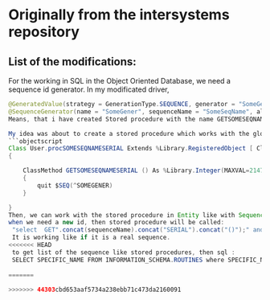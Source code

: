 # Originally from the intersystems repository
## List of the modifications:
For the working in SQL in the Object Oriented Database, we need a sequence id generator.
In my modificated driver,
```java
@GeneratedValue(strategy = GenerationType.SEQUENCE, generator = "SomeGener")
@SequenceGenerator(name = "SomeGener", sequenceName = "SomeSeqName", allocationSize = 1)
Means, that i have created Stored procedure with the name GETSOMESEQNAMESERIAL or if it doesn't exist, then automatically will be created.

My idea was about to create a stored procedure which works with the globals with the unique name:
```objectscript
Class User.procSOMESEQNAMESERIAL Extends %Library.RegisteredObject [ ClassType = "", DdlAllowed, Owner = {_SYSTEM}, Not ProcedureBlock ]
{

	ClassMethod GETSOMESEQNAMESERIAL () As %Library.Integer(MAXVAL=2147483647,MINVAL=-2147483648) [ SqlName = GETSOMESEQNAMESERIAL , SqlProc ]
	{
		quit $SEQ(^SOMEGENER)
	}

}
Then, we can work with the stored procedure in Entity like with Sequence.
when we need a new id, then stored procedure will be called:
 "select  GET".concat(sequenceName).concat("SERIAL").concat("()");" and expression on line quit $SEQ(^SOMEGENER) will return a number
 It is working like if it is a real sequence.
<<<<<<< HEAD
 to get list of the sequence like stored procedures, then sql :
 SELECT SPECIFIC_NAME FROM INFORMATION_SCHEMA.ROUTINES where SPECIFIC_NAME like 'GET%SERIAL'
  
=======
  
>>>>>>> 44303cbd653aaf5734a238ebb71c473da2160091

